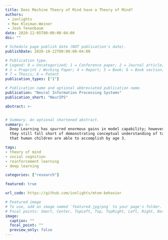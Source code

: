 ```yaml
---
title: Does Machine Theory of Mind have a Theory of Mind?
authors: 
 - ionlights
 - Max Kleiman-Weiner
 - Josh Tenenbaum
date: 2020-12-05T00:00:00-04:00 
doi: ""

# Schedule page publish date (NOT publication's date).
publishDate: 2020-10-22T00:00:00-04:00

# Publication type.
# Legend: 0 = Uncategorized; 1 = Conference paper; 2 = Journal article;
# 3 = Preprint / Working Paper; 4 = Report; 5 = Book; 6 = Book section;
# 7 = Thesis; 8 = Patent
publication_types: ["1"]

# Publication name and optional abbreviated publication name.
publication: "Neural Information Processing Systems"
publication_short: "NeurIPS"

abstract: >-


# Summary. An optional shortened abstract.
summary: >-
  Deep Learning has spurred enormous gains in model capability; however
  they still fall short of demonstrating conceptual understanding of tasks
  that human children are able to accomplish by age 3.

tags: 
- theory of mind
- social cognition
- reinforcement learning
- deep learning

categories: ["research"]

featured: true

url_code: https://github.com/ionlights/mtom-behavior

# Featured image
# To use, add an image named `featured.jpg/png` to your page's folder. 
# Focal points: Smart, Center, TopLeft, Top, TopRight, Left, Right, BottomLeft, Bottom, BottomRight.
image:
  caption: ""
  focal_point: ""
  preview_only: false
---
```

